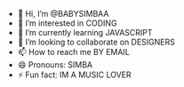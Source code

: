 - 👋 Hi, I’m @BABYSIMBAA
- 👀 I’m interested in CODING
- 🌱 I’m currently learning JAVASCRIPT
- 💞️ I’m looking to collaborate on DESIGNERS
- 📫 How to reach me BY EMAIL
- 😄 Pronouns: SIMBA
- ⚡ Fun fact: IM A MUSIC LOVER

<!---
BABYSIMBAA/BABYSIMBAA is a ✨ special ✨ repository because its `README.md` (this file) appears on your GitHub profile.
You can click the Preview link to take a look at your changes.
--->

